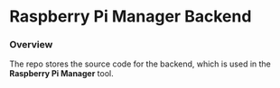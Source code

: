 # Raspberry Pi Manager Backend

### Overview

The repo stores the source code for the backend, which is used in the **Raspberry Pi Manager** tool.
